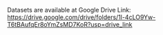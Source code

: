 Datasets are available at Google Drive Link: https://drive.google.com/drive/folders/1l-4cLO9Yw-T6tBAufqEr8oYmZsMD7KoR?usp=drive_link